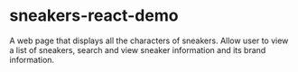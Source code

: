 # sneakers-react-demo
A web page that displays all the characters of sneakers. Allow user to view a list of sneakers, search and view sneaker information and its brand information.
